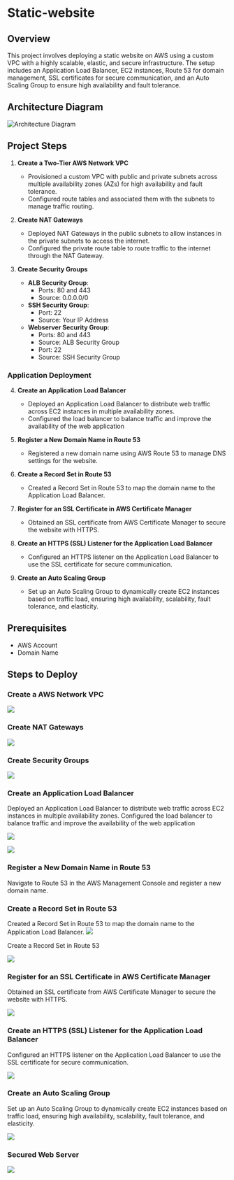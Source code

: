 # Static-website

## Overview
This project involves deploying a static website on AWS using a custom VPC with a highly scalable, elastic, and secure infrastructure. The setup includes an Application Load Balancer, EC2 instances, Route 53 for domain management, SSL certificates for secure communication, and an Auto Scaling Group to ensure high availability and fault tolerance.

## Architecture Diagram

![Architecture Diagram](Image/Deploy%20a%20static%20website%20on%20AWS.drawio.png)

## Project Steps

1. **Create a Two-Tier AWS Network VPC**
    - Provisioned a custom VPC with public and private subnets across multiple availability zones (AZs) for high availability and fault tolerance.
    - Configured route tables and associated them with the subnets to manage traffic routing.

2. **Create NAT Gateways**
    - Deployed NAT Gateways in the public subnets to allow instances in the private subnets to access the internet.
    - Configured the private route table to route traffic to the internet through the NAT Gateway.

3. **Create Security Groups**
    - **ALB Security Group**:
      - Ports: 80 and 443
      - Source: 0.0.0.0/0
    - **SSH Security Group**:
      - Port: 22
      - Source: Your IP Address
    - **Webserver Security Group**:
      - Ports: 80 and 443
      - Source: ALB Security Group
      - Port: 22
      - Source: SSH Security Group

### Application Deployment

4. **Create an Application Load Balancer**
    - Deployed an Application Load Balancer to distribute web traffic across EC2 instances in multiple availability zones.
    - Configured the load balancer to balance traffic and improve the availability of the web application


5. **Register a New Domain Name in Route 53**
    - Registered a new domain name using AWS Route 53 to manage DNS settings for the website.

6. **Create a Record Set in Route 53**
    - Created a Record Set in Route 53 to map the domain name to the Application Load Balancer.


7. **Register for an SSL Certificate in AWS Certificate Manager**
    - Obtained an SSL certificate from AWS Certificate Manager to secure the website with HTTPS.

8. **Create an HTTPS (SSL) Listener for the Application Load Balancer**
    - Configured an HTTPS listener on the Application Load Balancer to use the SSL certificate for secure communication.

9. **Create an Auto Scaling Group**
    - Set up an Auto Scaling Group to dynamically create EC2 instances based on traffic load, ensuring high availability, scalability, fault tolerance, and elasticity.

## Prerequisites
- AWS Account
- Domain Name

## Steps to Deploy

### Create a  AWS Network VPC
![](Image/-VPC-01.png)


###  Create NAT Gateways

![](Image/-NatGateWay.png)


### Create Security Groups

![](Image/-Securitygroupsalb.png)


### Create an Application Load Balancer
  Deployed an Application Load Balancer to distribute web traffic across EC2 instances in multiple availability zones.
  Configured the load balancer to balance traffic and improve the availability of the web application

![](Image/-RunningALB.png)

![](Image/-Webserverrunning.png)

### Register a New Domain Name in Route 53
Navigate to Route 53 in the AWS Management Console and register a new domain name.


### Create a Record Set in Route 53
Created a Record Set in Route 53 to map the domain name to the Application Load Balancer.
![](Image/-domainname.png)

Create a Record Set in Route 53

![](Image/-Recordsettr53.png)

### Register for an SSL Certificate in AWS Certificate Manager
Obtained an SSL certificate from AWS Certificate Manager to secure the website with HTTPS.

![](/Image/-certificatesuccess.png)

### Create an HTTPS (SSL) Listener for the Application Load Balancer
Configured an HTTPS listener on the Application Load Balancer to use the SSL certificate for secure communication.

![](Image/-addlistener.png)

### Create an Auto Scaling Group
Set up an Auto Scaling Group to dynamically create EC2 instances based on traffic load, ensuring high availability, scalability, fault tolerance, and elasticity.

![](Image/-ASGRUNINGINSTANCES.png)


### Secured Web Server 

![](Image/-securedsite.png)



